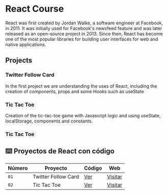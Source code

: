 # React Course

React was first created by Jordan Walke, a software engineer at Facebook, in 2011. It was initially used for Facebook's newsfeed feature and was later released as an open-source project in 2013. Since then, React has become one of the most popular libraries for building user interfaces for web and native applications.

## Projects

### Twitter Follow Card

In the first project we are understanding the uses of React, including the creation of components, props and some Hooks such as useState

### Tic Tac Toe

Creation of the tic-tac-toe game with Javascript logic and using useState, localStorage, components and constants.

### Tic Tac Toe

## ⌨️ Proyectos de React con código

| Número | Proyecto | Código | Web |
| --- | --- | --- | --- |
| `01` | Twitter Follow Card | [Ver](projects/01-twitter-follow-card/) | [Visitar](https://midu-react-01.surge.sh) |
| `02` | Tic Tac Toe | [Ver](projects/02-tic-tac-toe/) | [Visitar](https://midu-react-02.surge.sh) |
